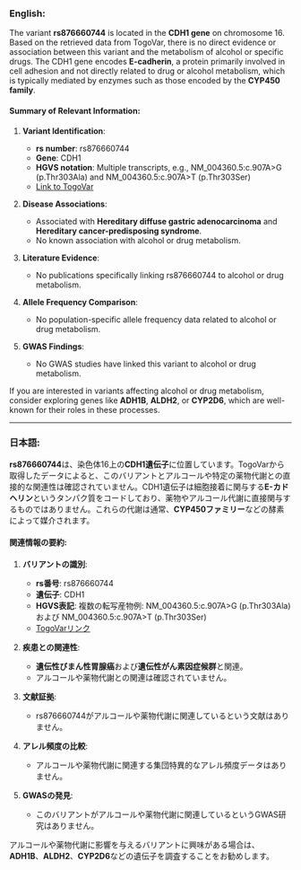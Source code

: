 ### English:
The variant **rs876660744** is located in the **CDH1 gene** on chromosome 16. Based on the retrieved data from TogoVar, there is no direct evidence or association between this variant and the metabolism of alcohol or specific drugs. The CDH1 gene encodes **E-cadherin**, a protein primarily involved in cell adhesion and not directly related to drug or alcohol metabolism, which is typically mediated by enzymes such as those encoded by the **CYP450 family**.

#### Summary of Relevant Information:
1. **Variant Identification**:
   - **rs number**: rs876660744
   - **Gene**: CDH1
   - **HGVS notation**: Multiple transcripts, e.g., NM_004360.5:c.907A>G (p.Thr303Ala) and NM_004360.5:c.907A>T (p.Thr303Ser)
   - [Link to TogoVar](https://togovar.org)

2. **Disease Associations**:
   - Associated with **Hereditary diffuse gastric adenocarcinoma** and **Hereditary cancer-predisposing syndrome**.
   - No known association with alcohol or drug metabolism.

3. **Literature Evidence**:
   - No publications specifically linking rs876660744 to alcohol or drug metabolism.

4. **Allele Frequency Comparison**:
   - No population-specific allele frequency data related to alcohol or drug metabolism.

5. **GWAS Findings**:
   - No GWAS studies have linked this variant to alcohol or drug metabolism.

If you are interested in variants affecting alcohol or drug metabolism, consider exploring genes like **ADH1B**, **ALDH2**, or **CYP2D6**, which are well-known for their roles in these processes.

---

### 日本語:
**rs876660744**は、染色体16上の**CDH1遺伝子**に位置しています。TogoVarから取得したデータによると、このバリアントとアルコールや特定の薬物代謝との直接的な関連性は確認されていません。CDH1遺伝子は細胞接着に関与する**E-カドヘリン**というタンパク質をコードしており、薬物やアルコール代謝に直接関与するものではありません。これらの代謝は通常、**CYP450ファミリー**などの酵素によって媒介されます。

#### 関連情報の要約:
1. **バリアントの識別**:
   - **rs番号**: rs876660744
   - **遺伝子**: CDH1
   - **HGVS表記**: 複数の転写産物例: NM_004360.5:c.907A>G (p.Thr303Ala) および NM_004360.5:c.907A>T (p.Thr303Ser)
   - [TogoVarリンク](https://togovar.org)

2. **疾患との関連性**:
   - **遺伝性びまん性胃腺癌**および**遺伝性がん素因症候群**と関連。
   - アルコールや薬物代謝との関連は確認されていません。

3. **文献証拠**:
   - rs876660744がアルコールや薬物代謝に関連しているという文献はありません。

4. **アレル頻度の比較**:
   - アルコールや薬物代謝に関連する集団特異的なアレル頻度データはありません。

5. **GWASの発見**:
   - このバリアントがアルコールや薬物代謝に関連しているというGWAS研究はありません。

アルコールや薬物代謝に影響を与えるバリアントに興味がある場合は、**ADH1B**、**ALDH2**、**CYP2D6**などの遺伝子を調査することをお勧めします。